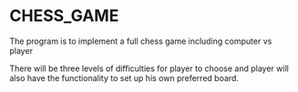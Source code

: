 # CHESS_GAME
The program is to implement a full chess game including computer vs player

There will be three levels of difficulties for player to choose and player 
  will also have the functionality to set up his own preferred board.
